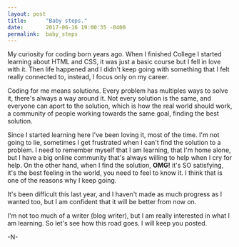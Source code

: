 ```yaml
---
layout: post
title:      "Baby steps."
date:       2017-06-16 19:00:35 -0400
permalink:  baby_steps
---
```



My curiosity for coding born years ago. When I finished College I started learning about HTML and CSS, it was just a basic course but I fell in love with it. Then life happened and I didn't keep going with something that I felt really connected to, instead, I focus only on my career.

Coding for me means solutions. Every problem has multiples ways to solve it, there's always a way around it. Not every solution is the same, and everyone can aport to the solution, which is how the real world should work, a community of people working towards the same goal, finding the best solution.

Since I started learning here I've been loving it, most of the time. I'm not going to lie, sometimes I get frustrated when I can't find the solution to a problem. I need to remember myself that I am learning, that I'm home alone, but I have a  big online community that's always willing to help when I cry for help. On the other hand, when I find the solution, **OMG!** it's SO satisfying, it's the best feeling in the world, you need to feel to know it. I think that is one of the reasons why I  keep going.

It's been difficult this last year, and I haven't made as much progress as I wanted too, but I am confident that it will be better from now on.

I'm not too much of a writer (blog writer), but I am really interested in what I am learning. So let's see how this road goes. I will keep you posted.


-N-




